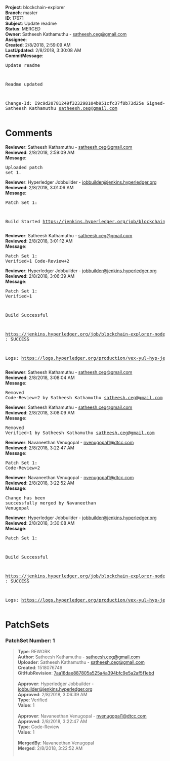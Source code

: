 <strong>Project</strong>: blockchain-explorer<br><strong>Branch</strong>: master<br><strong>ID</strong>: 17671<br><strong>Subject</strong>: Update readme<br><strong>Status</strong>: MERGED<br><strong>Owner</strong>: Satheesh Kathamuthu - satheesh.ceg@gmail.com<br><strong>Assignee</strong>:<br><strong>Created</strong>: 2/8/2018, 2:59:09 AM<br><strong>LastUpdated</strong>: 2/8/2018, 3:30:08 AM<br><strong>CommitMessage</strong>:<br><pre>Update readme

Readme updated

Change-Id: I9c9d20781249f323298104b951cfc37f8b73d25e
Signed-off-by: Satheesh Kathamuthu <satheesh.ceg@gmail.com>
</pre><h1>Comments</h1><strong>Reviewer</strong>: Satheesh Kathamuthu - satheesh.ceg@gmail.com<br><strong>Reviewed</strong>: 2/8/2018, 2:59:09 AM<br><strong>Message</strong>: <pre>Uploaded patch set 1.</pre><strong>Reviewer</strong>: Hyperledger Jobbuilder - jobbuilder@jenkins.hyperledger.org<br><strong>Reviewed</strong>: 2/8/2018, 3:01:06 AM<br><strong>Message</strong>: <pre>Patch Set 1:

Build Started https://jenkins.hyperledger.org/job/blockchain-explorer-node6-verify-x86_64/1/</pre><strong>Reviewer</strong>: Satheesh Kathamuthu - satheesh.ceg@gmail.com<br><strong>Reviewed</strong>: 2/8/2018, 3:01:12 AM<br><strong>Message</strong>: <pre>Patch Set 1: Verified+1 Code-Review+2</pre><strong>Reviewer</strong>: Hyperledger Jobbuilder - jobbuilder@jenkins.hyperledger.org<br><strong>Reviewed</strong>: 2/8/2018, 3:06:39 AM<br><strong>Message</strong>: <pre>Patch Set 1: Verified+1

Build Successful 

https://jenkins.hyperledger.org/job/blockchain-explorer-node6-verify-x86_64/1/ : SUCCESS

Logs: https://logs.hyperledger.org/production/vex-yul-hyp-jenkins-3/blockchain-explorer-node6-verify-x86_64/1</pre><strong>Reviewer</strong>: Satheesh Kathamuthu - satheesh.ceg@gmail.com<br><strong>Reviewed</strong>: 2/8/2018, 3:08:04 AM<br><strong>Message</strong>: <pre>Removed Code-Review+2 by Satheesh Kathamuthu <satheesh.ceg@gmail.com>
</pre><strong>Reviewer</strong>: Satheesh Kathamuthu - satheesh.ceg@gmail.com<br><strong>Reviewed</strong>: 2/8/2018, 3:08:09 AM<br><strong>Message</strong>: <pre>Removed Verified+1 by Satheesh Kathamuthu <satheesh.ceg@gmail.com>
</pre><strong>Reviewer</strong>: Navaneethan Venugopal - nvenugopal1@dtcc.com<br><strong>Reviewed</strong>: 2/8/2018, 3:22:47 AM<br><strong>Message</strong>: <pre>Patch Set 1: Code-Review+2</pre><strong>Reviewer</strong>: Navaneethan Venugopal - nvenugopal1@dtcc.com<br><strong>Reviewed</strong>: 2/8/2018, 3:22:52 AM<br><strong>Message</strong>: <pre>Change has been successfully merged by Navaneethan Venugopal</pre><strong>Reviewer</strong>: Hyperledger Jobbuilder - jobbuilder@jenkins.hyperledger.org<br><strong>Reviewed</strong>: 2/8/2018, 3:30:08 AM<br><strong>Message</strong>: <pre>Patch Set 1:

Build Successful 

https://jenkins.hyperledger.org/job/blockchain-explorer-node6-merge-x86_64/2/ : SUCCESS

Logs: https://logs.hyperledger.org/production/vex-yul-hyp-jenkins-3/blockchain-explorer-node6-merge-x86_64/2</pre><h1>PatchSets</h1><h3>PatchSet Number: 1</h3><blockquote><strong>Type</strong>: REWORK<br><strong>Author</strong>: Satheesh Kathamuthu - satheesh.ceg@gmail.com<br><strong>Uploader</strong>: Satheesh Kathamuthu - satheesh.ceg@gmail.com<br><strong>Created</strong>: 1518076749<br><strong>GitHubRevision</strong>: [7aa18dae887805a525a4a394bfc9e5a2af5f1ebd](https://github.com/hyperledger/blockchain-explorer/commit/7aa18dae887805a525a4a394bfc9e5a2af5f1ebd)<br><br><strong>Approver</strong>: Hyperledger Jobbuilder - jobbuilder@jenkins.hyperledger.org<br><strong>Approved</strong>: 2/8/2018, 3:06:39 AM<br><strong>Type</strong>: Verified<br><strong>Value</strong>: 1<br><br><strong>Approver</strong>: Navaneethan Venugopal - nvenugopal1@dtcc.com<br><strong>Approved</strong>: 2/8/2018, 3:22:47 AM<br><strong>Type</strong>: Code-Review<br><strong>Value</strong>: 1<br><br><strong>MergedBy</strong>: Navaneethan Venugopal<br><strong>Merged</strong>: 2/8/2018, 3:22:52 AM<br><br></blockquote>